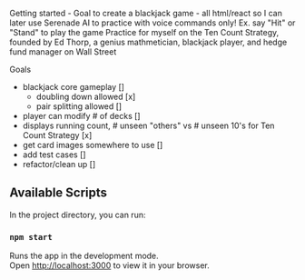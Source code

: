 Getting started -
Goal to create a blackjack game - all html/react so I can later use Serenade AI to practice with voice commands only! Ex. say "Hit" or "Stand" to play the game
Practice for myself on the Ten Count Strategy, founded by Ed Thorp, a genius mathmetician, blackjack player, and hedge fund manager on Wall Street

Goals
- blackjack core gameplay []
    - doubling down allowed [x]
    - pair splitting allowed []
- player can modify # of decks []
- displays running count, # unseen "others" vs # unseen 10's for Ten Count Strategy [x]
- get card images somewhere to use []
- add test cases []
- refactor/clean up []

## Available Scripts

In the project directory, you can run:

### `npm start`

Runs the app in the development mode.\
Open [http://localhost:3000](http://localhost:3000) to view it in your browser.

